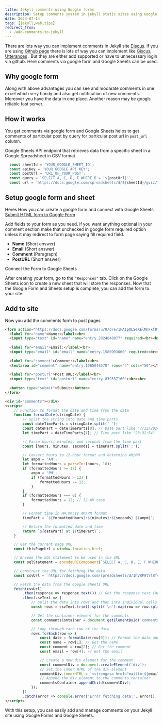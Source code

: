 ```yaml
---
title: Jekyll comments using Google forms
description: Setup comments system in jekyll static sites using Google forms and fetching from Google Sheets using js
date: 2024-07-14
tags: [jekyll,web,tips]
redirect_from:
  - /add-comments-to-jekyll
---
```


There are lots way you can implement comments in Jekyll site [Discus](https://disqus.com/). If you are using [Github page](https://pages.github.com) there is lots of way you can implement like [Giscus](https://giscus.app/), [Utterances](https://utteranc.es/) . But they are either add supported or have to unnecessary login via  github. Here comments via google form and  Google Sheets can be used.

## Why google form

Along with above advantages you can see and modarate comments in one excel which very handy and also get notification of new comments. Moreover you have the data in one place. Another reason may be googls reliable fast server. 

## How it works 

You get comments via google form and Google Sheets helps to get comments of particular post by query for particular post url in `post_url` column.

Google Sheets API endpoint that retrieves data from a specific sheet in a Google Spreadsheet in CSV format.

```js
  const sheetId = 'YOUR_GOOGLE_SHEET_ID';
  const apiKey = 'YOUR_GOOGLE_API_KEY';
  const postUrl = 'URL_OF_YOUR_POST';
  const query = `SELECT A, C, D, E WHERE B = '${postUrl}'`;
  const url = `https://docs.google.com/spreadsheets/d/${sheetId}/gviz/tq?tqx=out:csv&sheet=comments&tq=${encodeURIComponent(query)}&headers=0`;
```

## Setup google form and sheet

Heres How you can create a google form and connect with Google Sheets [Submit HTML form to Google Form](/submit-html-form-to-google-form)

Add fields to your form as you need. If you want anything optional in your comment section make that unchecked in google form required option unless it may redirect to form page saying fill required field.  

   - **Name** (Short answer)
   - **Email** (Short answer)
   - **Comment** (Paragraph)
   - **PostURL** (Short answer) 

Connect the Form to Google Sheets

After creating your form, go to the `"Responses"` tab.
Click on the Google Sheets icon to create a new sheet that will store the responses.
Now that the Google Form and Sheets setup is complete, you can add the form to your site.


## Add to site

Now you add the comments form to post pages

```html
<form action="https://docs.google.com/forms/u/0/d/e/1FAIpQLSeXElMhFkfRfFOMJIQgUJa0mi9lrNUExF04AN4BNsI3AsTpRw/formResponse" method="POST">
  <label for="name">Name:</label><br>
  <input type="text" id="name" name="entry.2024848077" required><br><br>
  
  <label for="email">Email:</label><br>
  <input type="email" id="email" name="entry.1580993660" required><br><br>
  
  <label for="comment">Comment:</label><br>
  <textarea id="comment" name="entry.1065046570" rows="4" cols="50"></textarea><br><br>
  
  <label for="posturl">Post URL:</label><br>
  <input type="text" id="posturl" name="entry.839337160"><br><br>
  
  <button type="submit">Submit</button>
</form>
```

```html
<div id="comments"></div>
<script>
    // Function to format the date and time from the data
    function formatDate(stringDate) {
        // Split the string into date and time parts
        const dateTimeParts = stringDate.split(' ');
        const datePart = dateTimeParts[0]; // Date part like "7/12/2024"
        let timePart = dateTimeParts[1]; // Time part like "23:32:54"

        // Parse hours, minutes, and seconds from the time part
        const [hours, minutes, seconds] = timePart.split(':');

        // Convert hours to 12-hour format and determine AM/PM
        let ampm = 'AM';
        let formattedHours = parseInt(hours, 10);
        if (formattedHours >= 12) {
            ampm = 'PM';
            if (formattedHours > 12) {
                formattedHours -= 12;
            }
        }
        if (formattedHours === 0) {
            formattedHours = 12; // 12 AM case
        }

        // Format time in HH:mm:ss AM/PM format
        timePart = `${formattedHours}:${minutes}:${seconds} ${ampm}`;

        // Return the formatted date and time
        return `${datePart} at ${timePart}`;
    }

    // Get the current page URL
    const thisPageUrl = window.location.href;

    // Encode the SQL statement to be used in the URL
    const sqlStatement = encodeURIComponent(`SELECT A, C, D, E, F WHERE B = '${thisPageUrl}'`);

    // Construct the URL for fetching the data
    const csvUrl = `https://docs.google.com/spreadsheets/d/1hVRP9tYl8f4bsBjJP52hv74DwZ2pYpatxaNMG2rNY_M/gviz/tq?tqx=out:csv&sheet=comments&tq=${sqlStatement}&headers=0`;

    // Fetch the data from the Google Sheets URL
    fetch(csvUrl)
        .then(response => response.text()) // Get the response text (data)
        .then(csvText => {
            // Split the data into rows and then into individual cells
            const rows = csvText.trim().split('\n').map(row => row.split(','));

            // Get the container element for the comments
            const commentsContainer = document.getElementById('comments');

            // Loop through each row of the data
            rows.forEach(row => {
                const date = formatDate(row[0]); // Format the date and time
                const name = row[1]; // Get the name
                const comment = row[2]; // Get the comment
                const email = row[4]; // Get the email

                // Create a new div element for the comment
                const commentDiv = document.createElement('div');
                // Set the inner HTML of the div element
                commentDiv.innerHTML = `<strong><a href="mailto:${email}">${name}</a></strong> <em>${date}</em>: <p>${comment}</p>`;
                // Append the div element to the comments container
                commentsContainer.appendChild(commentDiv);
            });
        })
        .catch(error => console.error('Error fetching data:', error)); // Handle any errors
</script>
```

With this setup, you can easily add and manage comments on your Jekyll site using Google Forms and Google Sheets.